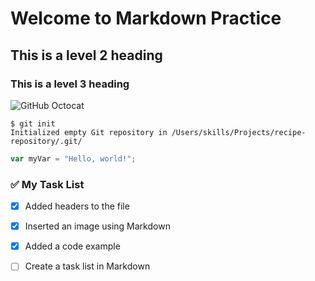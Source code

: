 # Welcome to Markdown Practice
## This is a level 2 heading
### This is a level 3 heading
![GitHub Octocat](https://octodex.github.com/images/yaktocat.png)

```
$ git init
Initialized empty Git repository in /Users/skills/Projects/recipe-repository/.git/
```
``` javascript
var myVar = "Hello, world!";
```
### ✅ My Task List

- [x] Added headers to the file  
- [x] Inserted an image using Markdown  
- [x] Added a code example  
- [ ] Create a task list in Markdown  

